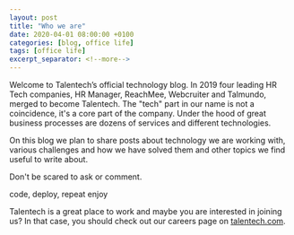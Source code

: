 ```yaml
---
layout: post
title: "Who we are"
date: 2020-04-01 08:00:00 +0100
categories: [blog, office life]
tags: [office life]
excerpt_separator: <!--more-->
---
```


Welcome to Talentech’s official technology blog. In 2019 four leading HR Tech companies, HR Manager, ReachMee, Webcruiter and Talmundo, merged to become Talentech. The "tech" part in our name is not a coincidence, it's a core part of the company. Under the hood of great business processes are dozens of services and different technologies. 

<!--more-->

On this blog we plan to share posts about technology we are working with, various challenges and how we have solved them and other topics we find useful to write about. 
 
Don't be scared to ask or comment.

code, deploy, repeat
enjoy

Talentech is a great place to work and maybe you are interested in joining us? In that case, you should check out our careers page on [talentech.com](http://talentech.com/).
